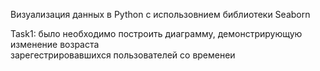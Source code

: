 Визуализация данных в Python с использовнием библиотеки Seaborn

Task1: было необходимо построить диаграмму, демонстрирующую изменение возраста \
зарегестрировавшихся пользователей со временеи
